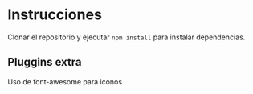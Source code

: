 # Instrucciones

Clonar el repositorio y ejecutar `npm install` para instalar dependencias.

## Pluggins extra

Uso de font-awesome para iconos
